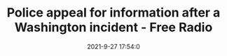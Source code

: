 ---
"title": "Police appeal for information after a Washington incident - Free Radio"
"date": "2021-9-27 17:54:0"
"feed_name": "GOOGLENEWSINDUSTRIAL"
"feed_website": "https://news.google.com/search?q=industrial%2Bincident&hl=en-US&gl=US&ceid=US:en"
"feed_rss": "https://news.google.com/rss/search?q=industrial%2Bincident&hl=en-US&gl=US&ceid=US:en"
"link": "https://planetradio.co.uk/metro/local/news/police-appeal-for-information-after-a-washington-incident-leads-to-a-fatal-heart-attack/"
"source": "{'href': 'https://planetradio.co.uk', 'title': 'Free Radio'}"
"file": "_posts/2021-1-1-54ea274bbe1feefb0e709ab972eda1c8d84472ae.md"
"accident": "1"
"drilling": "0"
"dead": "0"
"injured": "0"
"arrested": "0"
"where": "unknown site"
"place": "unknown place"
---